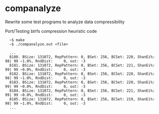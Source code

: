 # companalyze
Rewrite some test programs to analyze data compressibility

Port/Testing btrfs compression heuristic code

```
  ~$ make
  ~$ ./companalyze.out <file>

  ...
  8180. BSize: 131072, RepPattern: 0, BSet: 256, BCSet: 220, ShanEi%: 98| 99 ~1.0%, RndDist:     0, out: -3
  8181. BSize: 131072, RepPattern: 0, BSet: 256, BCSet: 221, ShanEi%: 99| 99 ~0.0%, RndDist:     0, out: -3
  8182. BSize: 131072, RepPattern: 0, BSet: 256, BCSet: 220, ShanEi%: 98| 99 ~1.0%, RndDist:     0, out: -3
  8183. BSize: 131072, RepPattern: 0, BSet: 256, BCSet: 220, ShanEi%: 99| 99 ~0.0%, RndDist:     0, out: -3
  8184. BSize: 131072, RepPattern: 0, BSet: 256, BCSet: 221, ShanEi%: 99| 99 ~0.0%, RndDist:     0, out: -3
  8185. BSize: 131072, RepPattern: 0, BSet: 256, BCSet: 219, ShanEi%: 98| 99 ~1.0%, RndDist:     0, out: -3
  ...
```
